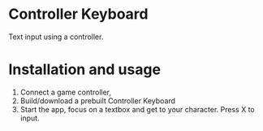 # Controller Keyboard

Text input using a controller.

# Installation and usage

1. Connect a game controller,
2. Build/download a prebuilt Controller Keyboard
3. Start the app, focus on a textbox and get to your character. Press X to input.
